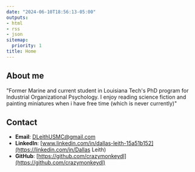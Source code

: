 ```yaml
---
date: "2024-06-10T18:56:13-05:00"
outputs:
- html
- rss
- json
sitemap:
  priority: 1
title: Home
---
```


## About me

"Former Marine and current student in Louisiana Tech's PhD program for Industrial Organizational Psychology. I enjoy reading science fiction and painting miniatures when i have free time (which is never currently)"

## Contact

- **Email**: DLeithUSMC@gmail.com
- **LinkedIn**: [www.linkedin.com/in/dallas-leith-15a51b152](https://linkedin.com/in/Dallas Leith)
- **GitHub**: [https://github.com/crazymonkeydl](https://github.com/crazymonkeydl)